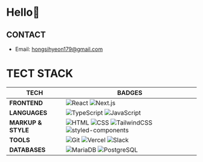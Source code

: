 # Hello👋 
## CONTACT
- Email: hongsihyeon179@gmail.com

# TECT STACK
| TECH           | BADGES                                                                                                        |
| -------------- | ----------------------------------------------------------------------------------------------------------- |
| **FRONTEND**   | ![React](https://img.shields.io/badge/React-61DAFB?style=flat&logo=react&logoColor=white)                   ![Next.js](https://img.shields.io/badge/Next.js-000000?style=flat&logo=next.js&logoColor=white) |
| **LANGUAGES**  | ![TypeScript](https://img.shields.io/badge/TypeScript-007ACC?style=flat&logo=typescript&logoColor=white)    ![JavaScript](https://img.shields.io/badge/JavaScript-F7DF1E?style=flat&logo=javascript&logoColor=black) |
| **MARKUP & STYLE** | ![HTML](https://img.shields.io/badge/HTML-E34F26?style=flat&logo=html5&logoColor=white)                  ![CSS](https://img.shields.io/badge/CSS-1572B6?style=flat&logo=css3&logoColor=white)                  ![TailwindCSS](https://img.shields.io/badge/TailwindCSS-38B2AC?style=flat&logo=tailwind-css&logoColor=white)  ![styled-components](https://img.shields.io/badge/styled--components-DB7093?style=flat&logo=styled-components&logoColor=white) |
| **TOOLS**      | ![Git](https://img.shields.io/badge/Git-F05032?style=flat&logo=git&logoColor=white)                         ![Vercel](https://img.shields.io/badge/Vercel-000000?style=flat&logo=vercel&logoColor=white)          ![Slack](https://img.shields.io/badge/Slack-4A154B?style=flat&logo=slack&logoColor=white) |
| **DATABASES**  | ![MariaDB](https://img.shields.io/badge/MariaDB-003545?style=flat&logo=mariadb&logoColor=white)             ![PostgreSQL](https://img.shields.io/badge/PostgreSQL-336791?style=flat&logo=postgresql&logoColor=white) |






<!--
**SihyeonHong/SihyeonHong** is a ✨ _special_ ✨ repository because its `README.md` (this file) appears on your GitHub profile.

Here are some ideas to get you started:

- 🔭 I’m currently working on ...
- 🌱 I’m currently learning ...
- 👯 I’m looking to collaborate on ...
- 🤔 I’m looking for help with ...
- 💬 Ask me about ...
- 📫 How to reach me: ...
- 😄 Pronouns: ...
- ⚡ Fun fact: ...
-->
